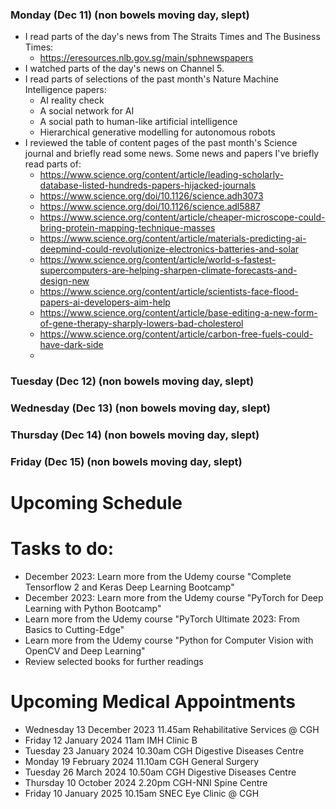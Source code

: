 ### Monday (Dec 11) (non bowels moving day, slept)
- I read parts of the day's news from The Straits Times and The Business Times:
    - https://eresources.nlb.gov.sg/main/sphnewspapers
- I watched parts of the day's news on Channel 5.
- I read parts of selections of the past month's Nature Machine Intelligence papers:
    - AI reality check
    - A social network for AI
    - A social path to human-like artificial intelligence
    - Hierarchical generative modelling for autonomous robots
- I reviewed the table of content pages of the past month's Science journal and briefly read some news.  Some news and papers I've briefly read parts of:
    - https://www.science.org/content/article/leading-scholarly-database-listed-hundreds-papers-hijacked-journals
    - https://www.science.org/doi/10.1126/science.adh3073
    - https://www.science.org/doi/10.1126/science.adl5887
    - https://www.science.org/content/article/cheaper-microscope-could-bring-protein-mapping-technique-masses
    - https://www.science.org/content/article/materials-predicting-ai-deepmind-could-revolutionize-electronics-batteries-and-solar
    - https://www.science.org/content/article/world-s-fastest-supercomputers-are-helping-sharpen-climate-forecasts-and-design-new
    - https://www.science.org/content/article/scientists-face-flood-papers-ai-developers-aim-help
    - https://www.science.org/content/article/base-editing-a-new-form-of-gene-therapy-sharply-lowers-bad-cholesterol
    - https://www.science.org/content/article/carbon-free-fuels-could-have-dark-side
    - 

### Tuesday (Dec 12) (non bowels moving day, slept)


### Wednesday (Dec 13) (non bowels moving day, slept)


### Thursday (Dec 14) (non bowels moving day, slept)


### Friday (Dec 15) (non bowels moving day, slept)



# Upcoming Schedule

# Tasks to do:
- December 2023: Learn more from the Udemy course "Complete Tensorflow 2 and Keras Deep Learning Bootcamp"
- December 2023: Learn more from the Udemy course "PyTorch for Deep Learning with Python Bootcamp"
- Learn more from the Udemy course "PyTorch Ultimate 2023: From Basics to Cutting-Edge"
- Learn more from the Udemy course "Python for Computer Vision with OpenCV and Deep Learning"
- Review selected books for further readings

# Upcoming Medical Appointments
- Wednesday 13 December 2023 11.45am Rehabilitative Services @ CGH
- Friday 12 January 2024 11am IMH Clinic B
- Tuesday 23 January 2024 10.30am CGH Digestive Diseases Centre
- Monday 19 February 2024 11.10am CGH General Surgery
- Tuesday 26 March 2024 10.50am CGH Digestive Diseases Centre
- Thursday 10 October 2024 2.20pm CGH-NNI Spine Centre
- Friday 10 January 2025 10.15am SNEC Eye Clinic @ CGH

